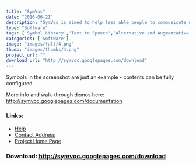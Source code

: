 ```yaml
---
title: "SymVoc"
date: "2016-06-21"
description: "SymVoc is aimed to help less able people to communicate with others using symbols and speech synthesis."
type: "Software"
tags: ['Symbol Library','Text to Speech','Alternative and Augmentative Communication','Educational and Learning','Communication','Symbols','Learning and Education' ]
categories: ['Software']
image: "images/full/4.png"
thumb: "images/thumbs/4.png"
project_url: ""
download_url: "http://symvoc.googlepages.com/download"
---
```

Symbols in the screenshot are just an example - contents can be fully configured.

More info and walk-through demos here: http://symvoc.googlepages.com/documentation

### Links:
- <a href="http://symvoc.googlepages.com/documentation">Help</a>
- <a href="mailto:robert.wk@gmail.com">Contact Address</a>
- <a href="http://symvoc.googlepages.com/">Project Home Page</a>

### Download: http://symvoc.googlepages.com/download 
